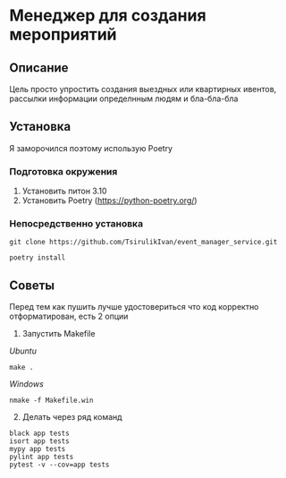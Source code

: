 # Менеджер для создания мероприятий

## Описание

Цель просто упростить создания выездных или квартирных ивентов, рассылки информации определнным людям и бла-бла-бла

## Установка
Я заморочился поэтому использую Poetry

### Подготовка окружения

1. Установить питон 3.10
2. Установить Poetry (https://python-poetry.org/)

### Непосредственно установка
```shell
git clone https://github.com/TsirulikIvan/event_manager_service.git

poetry install
```


## Советы

Перед тем как пушить лучше удостовериться что код корректно отформатирован, есть 2 опции

1. Запустить Makefile

*Ubuntu*

```shell
make .
```

*Windows*

```shell
nmake -f Makefile.win
```

2. Делать через ряд команд

```shell
black app tests
isort app tests
mypy app tests
pylint app tests
pytest -v --cov=app tests
```

